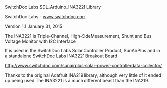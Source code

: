 SwitchDoc Labs SDL_Arduino_INA3221 Library

SwitchDoc Labs - www.switchdoc.com

Version 1.1 January 31, 2015

The INA3221 is Triple-Channel, High-SideMeasurement, Shunt and Bus Voltage Monitor with I2C Interface

It is used in the SwitchDoc Labs Solar Controller Product, SunAirPlus and in a standalone SwitchDoc Labs INA3221 Breakout Board

http://www.switchdoc.com/sunairplus-solar-power-controllerdata-collector/


Thanks to the original Adafruit INA219 library, although very little of it ended up being used  The INA3221 is a much different beast than the INA219.


